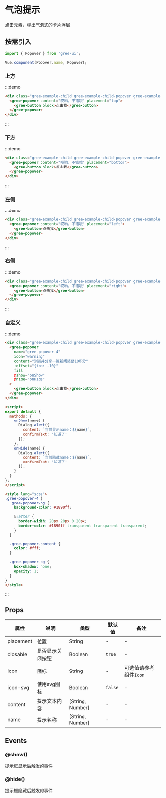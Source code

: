 # 气泡提示

点击元素，弹出气泡式的卡片浮层

## 按需引入

```javascript
import { Popover } from 'gree-ui';

Vue.component(Popover.name, Popover);
```

### 上方

:::demo

```html
<div class="gree-example-child gree-example-child-popover gree-example-child-popover-0">
  <gree-popover content="哎哟，不错哦" placement="top">
    <gree-button block>点击我</gree-button>
  </gree-popover>
</div>
```

:::

### 下方

:::demo

```html
<div class="gree-example-child gree-example-child-popover gree-example-child-popover-1">
  <gree-popover content="哎哟，不错哦" placement="bottom">
    <gree-button block>点击我</gree-button>
  </gree-popover>
</div>
```

:::

### 左侧

:::demo

```html
<div class="gree-example-child gree-example-child-popover gree-example-child-popover-2">
  <gree-popover content="哎哟，不错哦" placement="left">
    <gree-button>点击我</gree-button>
  </gree-popover>
</div>
```

:::

### 右侧

:::demo

```html
<div class="gree-example-child gree-example-child-popover gree-example-child-popover-3">
  <gree-popover content="哎哟，不错哦" placement="right">
    <gree-button>点击我</gree-button>
  </gree-popover>
</div>
```

:::

### 自定义

:::demo

```html
<div class="gree-example-child gree-example-child-popover gree-example-child-popover-4">
  <gree-popover
    name="gree-popover-4"
    icon="warning"
    content="浏览并分享一篇新闻奖励10积分"
    :offset="{top: -10}"
    fill
    @show="onShow"
    @hide="onHide"
  >
    <gree-button block>点击我</gree-button>
  </gree-popover>
</div>

<script>
export default {
  methods: {
    onShow(name) {
      Dialog.alert({
        content: `当前显示name：${name}`,
        confirmText: '知道了'
      });
    },
    onHide(name) {
      Dialog.alert({
        content: `当前隐藏name：${name}`,
        confirmText: '知道了'
      });
    }
  }
};
</script>

<style lang="scss">
.gree-popover-4 {
  .gree-popover-bg {
    background-color: #1890ff;

    &:after {
      border-width: 20px 20px 0 20px;
      border-color: #1890ff transparent transparent transparent;
    }
  }

  .gree-popover-content {
    color: #fff;
  }

  .gree-popover-bg {
    box-shadow: none;
    opacity: 1;
  }
}
</style>
```

:::

## Props

| 属性      | 说明             | 类型             | 默认值  | 备注                   |
| --------- | ---------------- | ---------------- | ------- | ---------------------- |
| placement | 位置             | String           | \-      | \-                     |
| closable  | 是否显示关闭按钮 | Boolean          | `true`  | \-                     |
| icon      | 图标             | String           | \-      | 可选值请参考组件`Icon` |
| icon-svg  | 使用svg图标      | Boolean          | `false` | \-                     |
| content   | 提示文本内容     | [String, Number] | \-      | \-                     |
| name      | 提示名称         | [String, Number] | \-      | \-                     |

## Events

### @show()

提示框显示后触发的事件

### @hide()

提示框隐藏后触发的事件

<script>
export default {
  methods: {
    onShow(name) {
      this.$dialog.alert({
        content: `当前显示name：${name}`,
        confirmText: '知道了'
      });
    },
    onHide(name) {
      this.$dialog.alert({
        content: `当前隐藏name：${name}`,
        confirmText: '知道了'
      });
    }
  }
};
</script>

<style lang="less">
.gree-popover-4 {
  .gree-popover-bg {
    background-color: #1890ff;

    &:after {
      border-width: 20px 20px 0 20px;
      border-color: #1890ff transparent transparent transparent;
    }
  }

  .gree-popover-content {
    color: #fff;
  }

  .gree-popover-bg {
    box-shadow: none;
    opacity: 1;
  }
}
</style>
